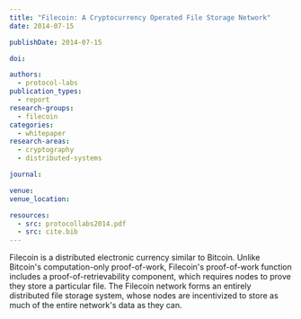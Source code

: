 ```yaml
---
title: "Filecoin: A Cryptocurrency Operated File Storage Network"
date: 2014-07-15

publishDate: 2014-07-15

doi:

authors:
  - protocol-labs
publication_types:
  - report
research-groups:
  - filecoin
categories:
  - whitepaper
research-areas:
  - cryptography
  - distributed-systems

journal:

venue:
venue_location: 

resources:
  - src: protocollabs2014.pdf
  - src: cite.bib
---
```

Filecoin is a distributed electronic currency similar to Bitcoin. Unlike Bitcoin's computation-only proof-of-work, Filecoin's proof-of-work function includes a proof-of-retrievability component, which requires nodes to prove they store a particular file. The Filecoin network forms an entirely distributed file storage system, whose nodes are incentivized to store as much of the entire network's data as they can.
